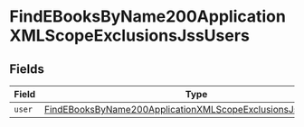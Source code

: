 # FindEBooksByName200ApplicationXMLScopeExclusionsJssUsers


## Fields

| Field                                                                                                                                                   | Type                                                                                                                                                    | Required                                                                                                                                                | Description                                                                                                                                             |
| ------------------------------------------------------------------------------------------------------------------------------------------------------- | ------------------------------------------------------------------------------------------------------------------------------------------------------- | ------------------------------------------------------------------------------------------------------------------------------------------------------- | ------------------------------------------------------------------------------------------------------------------------------------------------------- |
| `user`                                                                                                                                                  | [FindEBooksByName200ApplicationXMLScopeExclusionsJssUsersUser](../../models/operations/findebooksbyname200applicationxmlscopeexclusionsjssusersuser.md) | :heavy_minus_sign:                                                                                                                                      | N/A                                                                                                                                                     |